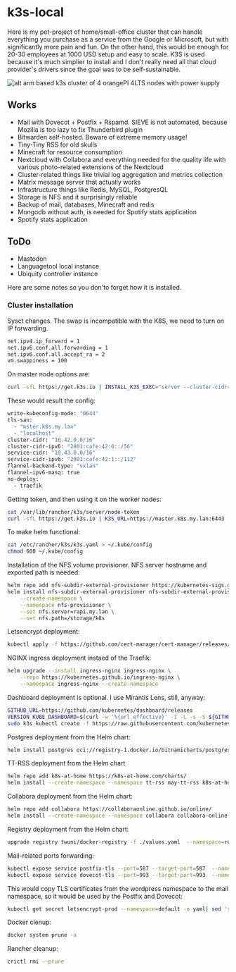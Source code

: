 # k3s-local

Here is my pet-project of home/small-office cluster that can handle everything you purchase as a service from the Google or Microsoft, but with significantly more pain and fun. On the other hand, this would be enough for 20-30 employees at 1000 USD setup and easy to scale. K3S is used because it's much simplier to install and I don't really need all that cloud provider's drivers since the goal was to be self-sustainable.

![alt arm based k3s cluster of 4 orangePI 4LTS nodes with power supply]( https://andreybondarenko.com/wp-content/uploads/2023/07/image-1536x1152.png "My ARM65 cluster made of 4 OrangePI LTS")

## Works

* Mail with Dovecot + Postfix + Rspamd. SIEVE is not automated, because Mozilla is too lazy to fix Thunderbird plugin
* Bitwarden self-hosted. Beware of extreme memory usage!
* Tiny-Tiny RSS for old skulls
* Minecraft for resource consumption
* Nextcloud with Collabora and everything needed for the quality life with various photo-related extensions of the Nextcloud
* Cluster-related things like trivial log aggregation and metrics collection
* Matrix message server that actually works
* Infrastructure things like Redis, MySQL, PostgresQL
* Storage is NFS and it surprisingly reliable
* Backup of mail, databases, Minecraft and redis
* Mongodb without auth, is needed for Spotify stats application
* Spotify stats application

## ToDo

* Mastodon
* Languagetool local instance
* Ubiquity controller instance

Here are some notes so you don'to forget how it is installed.

### Cluster installation

Sysct сhanges. The swap is incompatible with the K8S, we need to turn on IP forwarding.

```bash
net.ipv4.ip_forward = 1
net.ipv6.conf.all.forwarding = 1
net.ipv6.conf.all.accept_ra = 2
vm.swappiness = 100
```

On master node options are:

```bash
curl -sfL https://get.k3s.io | INSTALL_K3S_EXEC="server --cluster-cidr=10.42.0.0/16,2001:cafe:42:0::/56 --service-cidr=10.43.0.0/16,2001:cafe:42:1::/112 --flannel-ipv6-masq --disable traefik" sh -s -
```

These would result the config:

```bash
write-kubeconfig-mode: "0644"
tls-san:
  - "mster.k8s.my.lan"
  - "localhost"
cluster-cidr: "10.42.0.0/16"
cluster-cidr-ipv6: "2001:cafe:42:0::/56"
service-cidr: "10.43.0.0/16"
service-cidr-ipv6: "2001:cafe:42:1::/112"
flannel-backend-type: "vxlan"
flannel-ipv6-masq: true
no-deploy:
  - traefik
```

Getting token, and then using it on the worker nodes:

```bash
cat /var/lib/rancher/k3s/server/node-token
curl -sfL https://get.k3s.io | K3S_URL=https://master.k8s.my.lan:6443  K3S_TOKEN=K10e::server:1397 sh -
```

To make helm functional:

```bash
cat /etc/rancher/k3s/k3s.yaml > ~/.kube/config
chmod 600 ~/.kube/config
```

Installation of the NFS volume provisioner. NFS server hostname and exported path is needed:

```bash
helm repo add nfs-subdir-external-provisioner https://kubernetes-sigs.github.io/nfs-subdir-external-provisioner/
helm install nfs-subdir-external-provisioner nfs-subdir-external-provisioner/nfs-subdir-external-provisioner \
    --create-namespace \
    --namespace nfs-provisioner \
    --set nfs.server=rapi.my.lan \
    --set nfs.path=/storage/k8s
```

Letsencrypt deployment:

```bash
kubectl apply -f https://github.com/cert-manager/cert-manager/releases/download/v1.12.0/cert-manager.yaml
```

NGINX ingress deployment instaed of the Traefik:

```bash
helm upgrade --install ingress-nginx ingress-nginx \
    --repo https://kubernetes.github.io/ingress-nginx \
    --namespace ingress-nginx --create-namespace
```

Dashboard deployment is optional. I use Mirantis Lens, still, anyway:

```bash
GITHUB_URL=https://github.com/kubernetes/dashboard/releases
VERSION_KUBE_DASHBOARD=$(curl -w '%{url_effective}' -I -L -s -S ${GITHUB_URL}/latest -o /dev/null | sed -e 's|.*/||')
sudo k3s kubectl create -f https://raw.githubusercontent.com/kubernetes/dashboard/${VERSION_KUBE_DASHBOARD}/aio/deploy/recommended.yaml
```

Postgres deployment from the Helm chart:

```bash
helm install postgres oci://registry-1.docker.io/bitnamicharts/postgresql
```

TT-RSS deployment from the Helm chart

```bash
helm repo add k8s-at-home https://k8s-at-home.com/charts/
helm install --create-namespace --namespace tt-rss may-tt-rss k8s-at-home/tt-rss -f ./values.yaml
```

Collabora deployment from the Helm chart:

```bash
helm repo add collabora https://collaboraonline.github.io/online/
helm install --create-namespace --namespace collabora collabora-online collabora/collabora-online -f my_values.yaml
```

Registry deployment from the Helm chart:

```bash
upgrade registry twuni/docker-registry -f ./values.yaml  --namespace=registry
```

Mail-related ports forwarding:

```bash
kubectl expose service postfix-tls --port=587 --target-port=587  --name=my-mail --type=LoadBalancer --namespace=mail
kubectl expose service dovecot-tls --port=993 --target-port=993  --name=imap-tls --type=LoadBalancer --namespce=mail
```

This would copy TLS certificates from the wordpress namespace to the mail namespace, so it would be used by the Postfix and Dovecot:

```bash
kubectl get secret letsencrypt-prod --namespace=default -o yaml| sed 's/namespace: .*/namespace: mail/'|kubectl apply -f -
```

Docker clenup:

```bash
docker system prune -a
```

Rancher cleanup:

```bash
crictl rmi --prune
```
